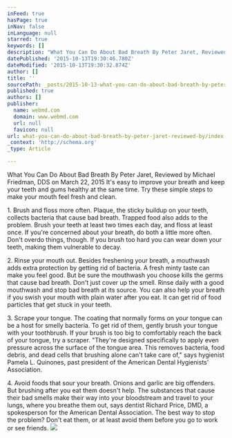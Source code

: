 ```yaml
---
inFeed: true
hasPage: true
inNav: false
inLanguage: null
starred: true
keywords: []
description: "What You Can Do About Bad Breath By Peter Jaret, Reviewed by Michael Friedman, DDS on March 22, 2015 It's easy to improve your breath and keep your teeth and gu"
datePublished: '2015-10-13T19:30:46.780Z'
dateModified: '2015-10-13T19:30:32.874Z'
author: []
title: ''
sourcePath: _posts/2015-10-13-what-you-can-do-about-bad-breath-by-peter-jaret-reviewed-by.md
published: true
authors: []
publisher:
  name: webmd.com
  domain: www.webmd.com
  url: null
  favicon: null
url: what-you-can-do-about-bad-breath-by-peter-jaret-reviewed-by/index.html
_context: 'http://schema.org'
_type: Article

---
```

What You Can Do About Bad Breath By Peter Jaret, Reviewed by Michael Friedman, DDS on March 22, 2015 It's easy to improve your breath and keep your teeth and gums healthy at the same time. Try these simple steps to make your mouth feel fresh and clean. 

1\. Brush and floss more often. Plaque, the sticky buildup on your teeth, collects bacteria that cause bad breath.  Trapped food also adds to the problem. Brush your teeth at least two times each day, and floss at least once. If you're concerned about your breath, do both a little more often. Don't overdo things, though. If you brush too hard you can wear down your teeth, making them vulnerable to decay. 

2\. Rinse your mouth out. Besides freshening your breath, a mouthwash adds extra protection by getting rid of bacteria. A fresh minty taste can make you feel good. But be sure the mouthwash you choose kills the germs that cause bad breath. Don't just cover up the smell. Rinse daily with a good mouthwash and stop bad breath at its source. You can also help your breath if you swish your mouth with plain water after you eat. It can get rid of food particles that get stuck in your teeth. 

3\. Scrape your tongue. The coating that normally forms on your tongue can be a host for smelly bacteria. To get rid of them, gently brush your tongue with your toothbrush. If your brush is too big to comfortably reach the back of your tongue, try a scraper. "They're designed specifically to apply even pressure across the surface of the tongue area. This removes bacteria, food debris, and dead cells that brushing alone can't  take care of," says hygienist Pamela L. Quinones, past president of the American Dental Hygienists' Association. 

4\. Avoid foods that sour your breath. Onions and garlic are big offenders. But brushing after you eat them doesn't help. The substances that cause their bad smells make their way into your bloodstream and travel to your lungs, where you breathe them out, says dentist Richard Price, DMD, a spokesperson for the American Dental Association. The best way to stop the problem? Don't eat them, or at least avoid them before you go to work or see friends.
![](https://the-grid-user-content.s3-us-west-2.amazonaws.com/c48fb6c0-e2cf-4a27-a54b-2fb0c1e31245.JPG)